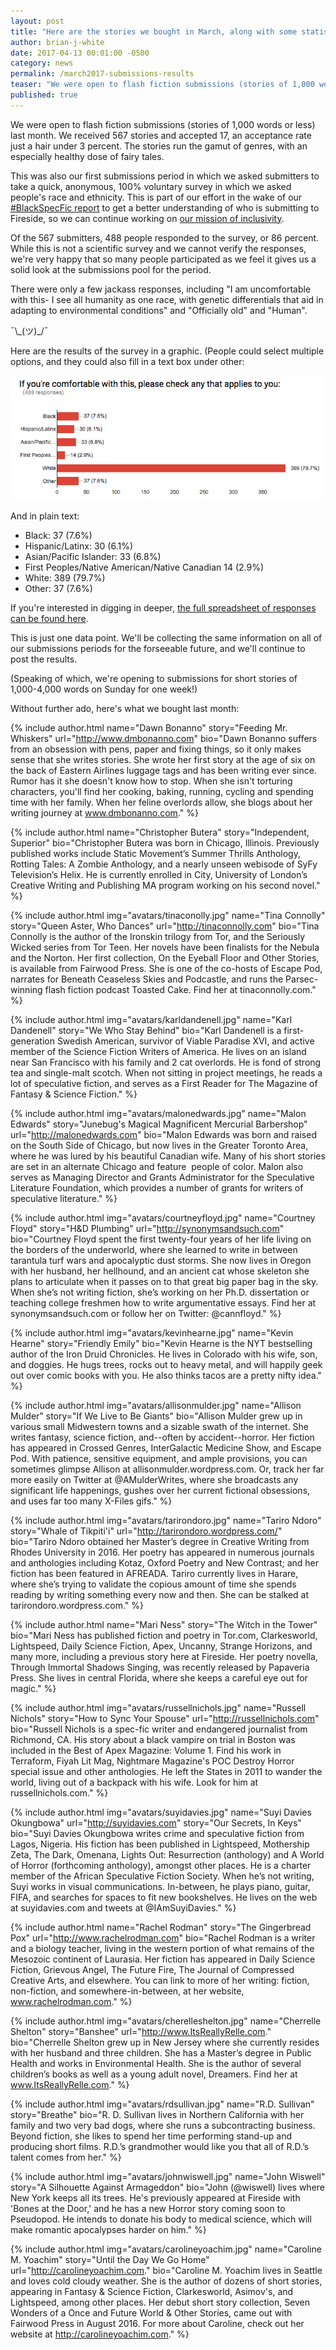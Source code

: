 ```yaml
---
layout: post
title: "Here are the stories we bought in March, along with some statistics on race and ethnicity"
author: brian-j-white
date: 2017-04-13 00:01:00 -0500
category: news
permalink: /march2017-submissions-results
teaser: "We were open to flash fiction submissions (stories of 1,000 words or less) last month. We received 567 stories and accepted 17."
published: true
---
```

We were open to flash fiction submissions (stories of 1,000 words or less) last month. We received 567 stories and accepted 17, an acceptance rate just a hair under 3 percent. The stories run the gamut of genres, with an especially healthy dose of fairy tales.

This was also our first submissions period in which we asked submitters to take a quick, anonymous, 100% voluntary survey in which we asked people's race and ethnicity. This is part of our effort in the wake of our [#BlackSpecFic report](https://medium.com/fireside-fiction-company/blackspecfic-571c00033717) to get a better understanding of who is submitting to Fireside, so we can continue working on [our mission of inclusivity](http://firesidefiction.com/values#4-commitment-to-inclusive-representation).

Of the 567 submitters, 488 people responded to the survey, or 86 percent. While this is not a scientific survey and we cannot verify the responses, we're very happy that so many people participated as we feel it gives us a solid look at the  submissions pool for the period.

There were only a few jackass responses, including "I am uncomfortable with this- I see all humanity as one race, with genetic differentials that aid in adapting to environmental conditions" and "Officially old" and "Human".

¯\\\_(ツ)\_/¯

Here are the results of the survey in a graphic. (People could select multiple options, and they could also fill in a text box under other:

![Survey](/images/graphics/march2017-survey.png)

And in plain text:

- Black: 37 (7.6%)
- Hispanic/Latinx: 30 (6.1%)
- Asian/Pacific Islander: 33 (6.8%)
- First Peoples/Native American/Native Canadian 14 (2.9%)
- White: 389 (79.7%)
- Other: 37 (7.6%)

If you're interested in digging in deeper, [the full spreadsheet of responses can be found here](https://docs.google.com/spreadsheets/d/1bTzq7qopshOe7PPSMCziSO4p35Kt6LV5RM1n6a0XKtU/edit?usp=sharing).

This is just one data point. We'll be collecting the same information on all of our submissions periods for the forseeable future, and we'll continue to post the results.

(Speaking of which, we're opening to submissions for short stories of 1,000-4,000 words on Sunday for one week!)

Without further ado, here's what we bought last month:

{% include author.html
            name="Dawn Bonanno"
            story="Feeding Mr. Whiskers"
            url="http://www.dmbonanno.com"
            bio="Dawn Bonanno suffers from an obsession with pens, paper and fixing things, so it only makes sense that she writes stories. She wrote her first story at the age of six on the back of Eastern Airlines luggage tags and has been writing ever since. Rumor has it she doesn't know how to stop. When she isn't torturing characters, you'll find her cooking, baking, running, cycling and spending time with her family. When her feline overlords allow, she blogs about her writing journey at www.dmbonanno.com."
            %}

{% include author.html
            name="Christopher Butera"
            story="Independent, Superior"
            bio="Christopher Butera was born in Chicago, Illinois. Previously published works include Static Movement’s Summer Thrills Anthology, Rotting Tales: A Zombie Anthology, and a nearly unseen webisode of SyFy Television’s Helix. He is currently enrolled in City, University of London’s Creative Writing and Publishing MA program working on his second novel."
            %}

{% include author.html
            img="avatars/tinaconolly.jpg"
            name="Tina Connolly"
            story="Queen Aster, Who Dances"
            url="http://tinaconnolly.com"
            bio="Tina Connolly is the author of the Ironskin trilogy from Tor, and the Seriously Wicked series from Tor Teen. Her novels have been finalists for the Nebula and the Norton. Her first collection, On the Eyeball Floor and Other Stories, is available from Fairwood Press. She is one of the co-hosts of Escape Pod, narrates for Beneath Ceaseless Skies and Podcastle, and runs the Parsec-winning flash fiction podcast Toasted Cake. Find her at tinaconnolly.com."
            %}

{% include author.html
            img="avatars/karldandenell.jpg"
            name="Karl Dandenell"
            story="We Who Stay Behind"
            bio="Karl Dandenell is a first-generation Swedish American, survivor of Viable Paradise XVI, and active member of the Science Fiction Writers of America. He lives on an island near San Francisco with his family and 2 cat overlords. He is fond of strong tea and single-malt scotch. When not sitting in project meetings, he reads a lot of speculative fiction, and serves as a First Reader for The Magazine of Fantasy & Science Fiction."
            %}

{% include author.html
            img="avatars/malonedwards.jpg"
            name="Malon Edwards"
            story="Junebug's Magical Magnificent Mercurial Barbershop"
            url="http://malonedwards.com"
            bio="Malon Edwards was born and raised on the South Side of Chicago, but now lives in the Greater Toronto Area, where he was lured by his beautiful Canadian wife. Many of his short stories are set in an alternate Chicago and feature  people of color. Malon also serves as Managing Director and Grants Administrator for the Speculative Literature Foundation, which provides a number of grants for writers of speculative literature."
            %}

{% include author.html
            img="avatars/courtneyfloyd.jpg"
            name="Courtney Floyd"
            story="H&D Plumbing"
            url="http://synonymsandsuch.com"
            bio="Courtney Floyd spent the first twenty-four years of her life living on the borders of the underworld, where she learned to write in between tarantula turf wars and apocalyptic dust storms. She now lives in Oregon with her husband, her hellhound, and an ancient cat whose skeleton she plans to articulate when it passes on to that great big paper bag in the sky. When she’s not writing fiction, she’s working on her Ph.D. dissertation or teaching college freshmen how to write argumentative essays. Find her at synonymsandsuch.com or follow her on Twitter: @cannfloyd."
            %}

{% include author.html
            img="avatars/kevinhearne.jpg"
            name="Kevin Hearne"
            story="Friendly Emily"
            bio="Kevin Hearne is the NYT bestselling author of the Iron Druid Chronicles. He lives in Colorado with his wife, son, and doggies. He hugs trees, rocks out to heavy metal, and will happily geek out over comic books with you. He also thinks tacos are a pretty nifty idea."
            %}

{% include author.html
            img="avatars/allisonmulder.jpg"
            name="Allison Mulder"
            story="If We Live to Be Giants"
            bio="Allison Mulder grew up in various small Midwestern towns and a sizable swath of the internet. She writes fantasy, science fiction, and--often by accident--horror. Her fiction has appeared in Crossed Genres, InterGalactic Medicine Show, and Escape Pod. With patience, sensitive equipment, and ample provisions, you can sometimes glimpse Allison at allisonmulder.wordpress.com. Or, track her far more easily on Twitter at @AMulderWrites, where she broadcasts any significant life happenings, gushes over her current fictional obsessions, and uses far too many X-Files gifs."
            %}

{% include author.html
            img="avatars/tarirondoro.jpg"
            name="Tariro Ndoro"
            story="Whale of Tikpiti'i"
            url="http://tarirondoro.wordpress.com/"
            bio="Tariro Ndoro obtained her Master’s degree in Creative Writing from Rhodes University in 2016. Her poetry has appeared in numerous journals and anthologies including Kotaz, Oxford Poetry and New Contrast; and her fiction has been featured in AFREADA. Tariro currently lives in Harare, where she’s trying to validate the copious amount of time she spends reading by writing something every now and then. She can be stalked at tarirondoro.wordpress.com."
            %}

{% include author.html
            name="Mari Ness"
            story="The Witch in the Tower"
            bio="Mari Ness has published fiction and poetry in Tor.com, Clarkesworld, Lightspeed, Daily Science Fiction, Apex, Uncanny, Strange Horizons, and many more, including a previous story here at Fireside. Her poetry novella, Through Immortal Shadows Singing, was recently released by Papaveria Press. She lives in central Florida, where she keeps a careful eye out for magic."
            %}

{% include author.html
            img="avatars/russellnichols.jpg"
            name="Russell Nichols"
            story="How to Sync Your Spouse"
            url="http://russellnichols.com"
            bio="Russell Nichols is a spec-fic writer and endangered journalist from Richmond, CA. His story about a black vampire on trial in Boston was included in the Best of Apex Magazine: Volume 1. Find his work in Terraform,  Fiyah Lit Mag, Nightmare Magazine's POC Destroy Horror special issue and other anthologies. He left the States in 2011 to wander the world, living out of a backpack with his wife. Look for him at russellnichols.com."
            %}

{% include author.html
            img="avatars/suyidavies.jpg"
            name="Suyi Davies Okungbowa"
            url="http://suyidavies.com"
            story="Our Secrets, In Keys"
            bio="Suyi Davies Okungbowa writes crime and speculative fiction from Lagos, Nigeria. His fiction has been published in Lightspeed, Mothership Zeta, The Dark, Omenana, Lights Out: Resurrection (anthology) and A World of Horror (forthcoming anthology), amongst other places. He is a charter member of the African Speculative Fiction Society. When he’s not writing, Suyi works in visual communications. In-between, he plays piano, guitar, FIFA, and searches for spaces to fit new bookshelves. He lives on the web at suyidavies.com and tweets at @IAmSuyiDavies."
            %}

{% include author.html
            name="Rachel Rodman"
            story="The Gingerbread Pox"
            url="http://www.rachelrodman.com"
            bio="Rachel Rodman is a writer and a biology teacher, living in the western portion of what remains of the Mesozoic continent of Laurasia. Her fiction has appeared in Daily Science Fiction, Grievous Angel, The Future Fire, The Journal of Compressed Creative Arts, and elsewhere. You can link to more of her writing: fiction, non-fiction, and somewhere-in-between, at her website, www.rachelrodman.com."
            %}

{% include author.html
            img="avatars/cherelleshelton.jpg"
            name="Cherrelle Shelton"
            story="Banshee"
            url="http://www.ItsReallyRelle.com."
            bio="Cherrelle Shelton grew up in New Jersey where she currently resides with her husband and three children. She has a Master’s degree in Public Health and works in Environmental Health. She is the author of several children’s books as well as a young adult novel, Dreamers. Find her at www.ItsReallyRelle.com."
            %}

{% include author.html
            img="avatars/rdsullivan.jpg"
            name="R.D. Sullivan"
            story="Breathe"
            bio="R. D. Sullivan lives in Northern California with her family and two very bad dogs, where she runs a subcontracting business. Beyond fiction, she likes to spend her time performing stand-up and producing short films. R.D.’s grandmother would like you that all of R.D.’s talent comes from her."
            %}

{% include author.html
            img="avatars/johnwiswell.jpg"
            name="John Wiswell"
            story="A Silhouette Against Armageddon"
            bio="John (@wiswell) lives where New York keeps all its trees. He's previously appeared at Fireside with 'Bones at the Door,' and he has a new Horror story coming soon to Pseudopod. He intends to donate his body to medical science, which will make romantic apocalypses harder on him."
            %}

{% include author.html
            img="avatars/carolineyoachim.jpg"
            name="Caroline M. Yoachim"
            story="Until the Day We Go Home"
            url="http://carolineyoachim.com."
            bio="Caroline M. Yoachim lives in Seattle and loves cold cloudy weather.  She is the author of dozens of short stories, appearing in Fantasy & Science Fiction, Clarkesworld, Asimov's, and Lightspeed, among other places.  Her debut short story collection, Seven Wonders of a Once and Future World & Other Stories, came out with Fairwood Press in August 2016.  For more about Caroline, check out her website at http://carolineyoachim.com."
            %}                
